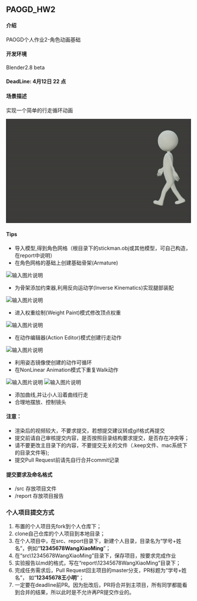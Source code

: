## PAOGD_HW2

#### 介绍
PAOGD个人作业2-角色动画基础

#### 开发环境
Blender2.8 beta
#### DeadLine: 4月12日 **22** 点
#### 场景描述

实现一个简单的行走循环动画

![HW2.gif](./HW2.gif "HW2.gif")


#### Tips
- 导入模型,得到角色网格（根目录下的stickman.obj或其他模型，可自己构造，在report中说明）
- 在角色网格的基础上创建基础骨架(Armature)

![输入图片说明](https://gitee.com/uploads/images/2019/0404/155350_38fd066f_1194012.png "屏幕截图.png")
- 为骨架添加约束器,利用反向运动学(Inverse Kinematics)实现腿部装配

![输入图片说明](https://gitee.com/uploads/images/2019/0404/155700_50b377db_1194012.png "屏幕截图.png")
- 进入权重绘制(Weight Paint)模式修改顶点权重

![输入图片说明](https://gitee.com/uploads/images/2019/0404/160319_c684d7e8_1194012.png "屏幕截图.png")
- 在动作编辑器(Action Editor)模式创建行走动作

![输入图片说明](https://gitee.com/uploads/images/2019/0404/160744_7db6398f_1194012.png "屏幕截图.png")
- 利用姿态镜像使创建的动作可循环
- 在NonLinear Animation模式下重复Walk动作

![输入图片说明](https://gitee.com/uploads/images/2019/0404/161454_76e6c449_1194012.png "屏幕截图.png")
![输入图片说明](https://gitee.com/uploads/images/2019/0404/161518_95378fbd_1194012.png "屏幕截图.png")
- 添加曲线,并让小人沿着曲线行走
- 合理地摆放、控制镜头

#### 注意：
- 渲染后的视频较大，不要求提交，若想提交建议转成gif格式再提交
- 提交前请自己审核提交内容，是否按照目录结构要求提交，是否存在冲突等；
- 请不要更改主目录下的内容，不要提交无关的文件（.keep文件、mac系统下的目录文件等);
- 提交Pull Request前请先自行合并commit记录

#### 提交要求及命名格式
- /src 存放项目文件
- /report 存放项目报告

### 个人项目提交方式
1. 布置的个人项目先fork到个人仓库下；
2. clone自己仓库的个人项目到本地目录；
3. 在个人项目中，在src、report目录下，新建个人目录，目录名为“学号+姓名”，例如“**12345678WangXiaoMing**”；
4. 在“src\12345678WangXiaoMing”目录下，保存项目，按要求完成作业
5. 实验报告以md的格式，写在“report\12345678WangXiaoMing”目录下；
6. 完成任务需求后，Pull Request回主项目的master分支，PR标题为“学号+姓名”， 如“**12345678王小明**”；
7. 一定要在deadline前PR。因为批改后，PR将合并到主项目，所有同学都能看到合并的结果，所以此时是不允许再PR提交作业的。